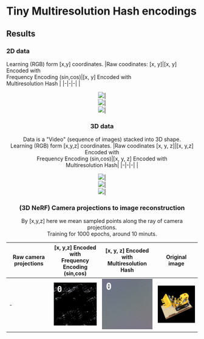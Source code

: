 # Tiny Multiresolution Hash encodings

## Results

### 2D data 
Learning (RGB) form [x,y] coordinates.
|Raw coodinates: [x, y]|[x, y] Encoded with<br> Frequency Encoding (sin,cos)|[x, y] Encoded with<br> Multiresolution Hash |
|-|-|-|
|<div align="center"><img src="./results/xy2rgb_animation.gif" width="200"/>|<div align="center"><img src="./results/xyFreq2rgb_animation.gif" width="200"/>|<div align="center"><img src="./results/xyHash2rgb_animation.gif" width="200"/>|


### 3D data
Data is a "Video" (sequence of images) stacked into 3D shape.  
Learning (RGB) form [x,y,z] coordinates.
|Raw coodinates [x, y, z]|[x, y,z] Encoded with<br> Frequency Encoding (sin,cos)|[x, y, z] Encoded with<br> Multiresolution Hash|
|-|-|-|
|<div align="center"><img src="./results/xyz2rgb_animation.gif" width="200"/>|<div align="center"><img src="./results/xyzFreq2rgb_animation.gif" width="200"/>|<div align="center"><img src="./results/xyzHash2rgb_animation.gif" width="200"/>|

### (3D NeRF) Camera projections to image reconstruction

By [x,y,z] here we mean sampled points along the ray of camera projections.  
Training for 1000 epochs, around 10 minuts.

|Raw camera projections|[x, y,z] Encoded with <br>Frequency Encoding (sin,cos)|[x, y, z] Encoded with<br> Multiresolution Hash|Original image|
|-|-|-|-|
|-|<div align="center"><img src="./results/Cam_xyzFreq2rgb_animation.gif" width="200"/>|<div align="center"><img src="./results/Cam_xyzHash2rgb_animation.gif" width="200"/>|<div align="center"><img src="./results/Original_image.png" width="200"/>|

